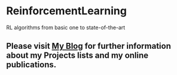 # ReinforcementLearning
RL algorithms from basic one to state-of-the-art
## Please visit [My Blog](https://alighandij.github.io/) for further information about my Projects lists and my online publications.
